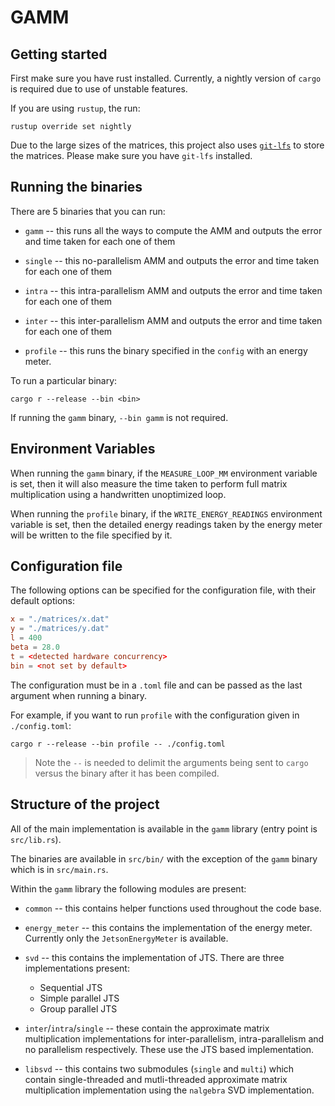 # GAMM

## Getting started

First make sure you have rust installed. Currently, a nightly version of
`cargo` is required due to use of unstable features.

If you are using `rustup`, the run:
```shell
rustup override set nightly
```

Due to the large sizes of the matrices, this project also uses
[`git-lfs`](https://git-lfs.com) to store the matrices. Please make sure
you have `git-lfs` installed.

## Running the binaries

There are 5 binaries that you can run:

- `gamm` -- this runs all the ways to compute the AMM and outputs the
  error and time taken for each one of them

- `single` -- this no-parallelism AMM and outputs the error and time
  taken for each one of them

- `intra` -- this intra-parallelism AMM and outputs the error and time
  taken for each one of them

- `inter` -- this inter-parallelism AMM and outputs the error and time
  taken for each one of them

- `profile` -- this runs the binary specified in the `config` with an
  energy meter.

To run a particular binary:
```shell
cargo r --release --bin <bin>
```

If running the `gamm` binary, `--bin gamm` is not required.

## Environment Variables

When running the `gamm` binary, if the `MEASURE_LOOP_MM` environment
variable is set, then it will also measure the time taken to perform
full matrix multiplication using a handwritten unoptimized loop.

When running the `profile` binary, if the `WRITE_ENERGY_READINGS`
environment variable is set, then the detailed energy readings taken by
the energy meter will be written to the file specified by it.

## Configuration file

The following options can be specified for the configuration file, with
their default options:
```toml
x = "./matrices/x.dat"
y = "./matrices/y.dat"
l = 400
beta = 28.0
t = <detected hardware concurrency>
bin = <not set by default>
```

The configuration must be in a `.toml` file and can be passed as the
last argument when running a binary.

For example, if you want to run `profile` with the configuration given
in `./config.toml`:
```shell
cargo r --release --bin profile -- ./config.toml
```
> Note the `--` is needed to delimit the arguments being sent to `cargo`
> versus the binary after it has been compiled.

## Structure of the project

All of the main implementation is available in the `gamm` library (entry
point is `src/lib.rs`).

The binaries are available in `src/bin/` with the exception of the
`gamm` binary which is in `src/main.rs`.

Within the `gamm` library the following modules are present:

- `common` -- this contains helper functions used throughout the
  code base.

- `energy_meter` -- this contains the implementation of the energy
  meter. Currently only the `JetsonEnergyMeter` is available.

- `svd` -- this contains the implementation of JTS. There are three
  implementations present:
  - Sequential JTS
  - Simple parallel JTS
  - Group parallel JTS

- `inter`/`intra`/`single` -- these contain the approximate matrix
  multiplication implementations for inter-parallelism,
  intra-parallelism and no parallelism respectively. These use the JTS
  based implementation.

- `libsvd` -- this contains two submodules (`single` and `multi`) which
  contain single-threaded and mutli-threaded approximate matrix
  multiplication implementation using the `nalgebra` SVD implementation.
